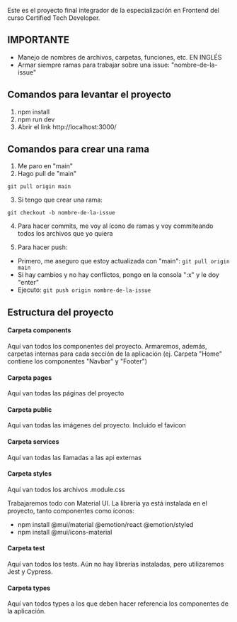Este es el proyecto final integrador de la especialización en Frontend del curso Certified Tech Developer.

## IMPORTANTE

- Manejo de nombres de archivos, carpetas, funciones, etc. EN INGLÉS
- Armar siempre ramas para trabajar sobre una issue: "nombre-de-la-issue"

## Comandos para levantar el proyecto

1. npm install
2. npm run dev
3. Abrir el link http://localhost:3000/

## Comandos para crear una rama

1. Me paro en "main"
2. Hago pull de "main"

```git pull origin main```

3. Si tengo que crear una rama:

```git checkout -b nombre-de-la-issue```

4. Para hacer commits, me voy al ícono de ramas y voy commiteando todos los archivos que yo quiera

5. Para hacer push:

- Primero, me aseguro que estoy actualizada con "main": ```git pull origin main```
- Si hay cambios y no hay conflictos, pongo en la consola ":x" y le doy "enter"
- Ejecuto: ```git push origin nombre-de-la-issue```

## Estructura del proyecto

#### Carpeta components

Aquí van todos los componentes del proyecto. Armaremos, además, carpetas internas para cada sección de la aplicación (ej. Carpeta "Home" contiene los componentes "Navbar" y "Footer")

#### Carpeta pages

Aquí van todas las páginas del proyecto

#### Carpeta public

Aquí van todas las imágenes del proyecto. Incluido el favicon

#### Carpeta services

Aquí van todas las llamadas a las api externas

#### Carpeta styles

Aquí van todos los archivos .module.css

Trabajaremos todo con Material UI. La librería ya está instalada en el proyecto, tanto componentes como íconos:

- npm install @mui/material @emotion/react @emotion/styled
- npm install @mui/icons-material

#### Carpeta test

Aquí van todos los tests. Aún no hay librerías instaladas, pero utilizaremos Jest y Cypress.

#### Carpeta types

Aquí van todos types a los que deben hacer referencia los componentes de la aplicación.